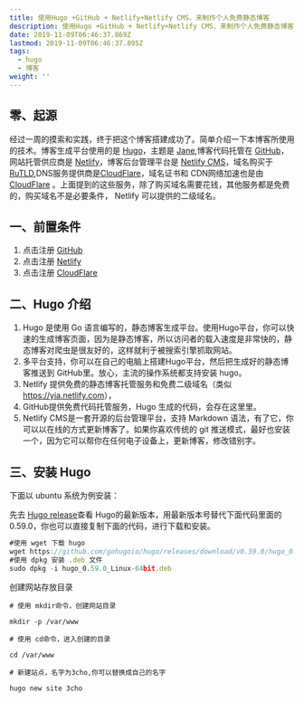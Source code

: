 ```yaml
---
title: 使用Hugo +GitHub + Netlify+Netlify CMS，来制作个人免费静态博客
description: 使用Hugo +GitHub + Netlify+Netlify CMS，来制作个人免费静态博客
date: 2019-11-09T06:46:37.869Z
lastmod: 2019-11-09T06:46:37.895Z
tags:
  - hugo
  - 博客
weight: ''
---
```

## 零、起源

经过一周的摸索和实践，终于把这个博客搭建成功了。简单介绍一下本博客所使用的技术。博客生成平台使用的是 [Hugo](https://gohugo.io/)，主题是 [Jane](https://github.com/xianmin/hugo-theme-jane),博客代码托管在 [GitHub](https://github.com/)，网站托管供应商是 [Netlify](https://www.netlify.com/)，博客后台管理平台是 [Netlify CMS](https://www.netlifycms.org/)，域名购买于 [RuTLD](https://ru-tld.ru/en/),DNS服务提供商是[CloudFlare](CloudFlare)，域名证书和 CDN网络加速也是由 [CloudFlare](https://www.cloudflare.com/) 。上面提到的这些服务，除了购买域名需要花钱，其他服务都是免费的，购买域名不是必要条件， Netlify 可以提供的二级域名。 

## 一、前置条件

1. 点击注册 [GitHub](https://github.com/join)
2. 点击注册 [Netlify](https://app.netlify.com/signup)
3. 点击注册 [CloudFlare](https://dash.cloudflare.com/sign-up)

## 二、Hugo 介绍

1. Hugo 是使用 Go 语言编写的，静态博客生成平台。使用Hugo平台，你可以快速的生成博客页面，因为是静态博客，所以访问者的载入速度是非常快的，静态博客对爬虫是很友好的，这样就利于被搜索引擎抓取网站。
2. 多平台支持，你可以在自己的电脑上搭建Hugo平台，然后把生成好的静态博客推送到 GitHub里。放心，主流的操作系统都支持安装 hugo。
3. Netlify 提供免费的静态博客托管服务和免费二级域名（类似<https://yia.netlify.com>），
4. GitHub提供免费代码托管服务，Hugo 生成的代码，会存在这里里。
5. Netlify CMS是一套开源的后台管理平台，支持 Markdown 语法，有了它，你可以以在线的方式更新博客了。如果你喜欢传统的 git 推送模式，最好也安装一个，因为它可以帮你在任何电子设备上，更新博客，修改错别字。

## 三、安装 Hugo

下面以 ubuntu 系统为例安装：

先去 [Hugo release](https://github.com/gohugoio/hugo/releases)查看 Hugo的最新版本，用最新版本号替代下面代码里面的0.59.0，你也可以直接复制下面的代码，进行下载和安装。




```js
#使用 wget 下载 hugo
wget https://github.com/gohugoio/hugo/releases/download/v0.59.0/hugo_0.59.0_Linux-64bit.deb
#使用 dpkg 安装 .deb 文件
sudo dpkg -i hugo_0.59.0_Linux-64bit.deb
```

创建网站存放目录

```
# 使用 mkdir命令，创建网站目录

mkdir -p /var/www

# 使用 cd命令，进入创建的目录

cd /var/www
```

```
# 新建站点，名字为3cho,你可以替换成自己的名字
```

```
hugo new site 3cho
```

